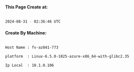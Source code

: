 
   
#### This Page Create at:

```bash

2024-08-31 - 02:36:46 UTC

```

#### Create By Machine:

```bash

Host Name : fv-az841-773

platform  : Linux-6.5.0-1025-azure-x86_64-with-glibc2.35

Ip Local  : 10.1.0.106

```

